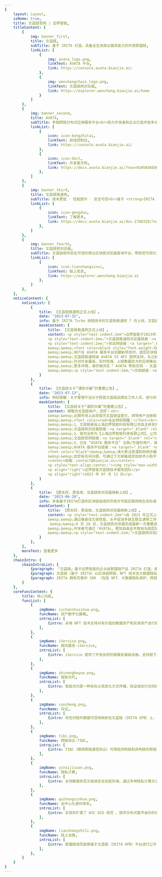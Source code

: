 ```yaml
---
{
    layout: Layout,
    isHome: true,
    title: 文昌链官网 | 边界智能,
    titleContent: [
        {
            img: banner_first,
            title: 文昌链,
            subTitle: 基于 IRITA 打造，具备全生态商业服务能力的开放联盟链,
            linkList: [
                {
                    img: avata_logo.png,
                    linkText: AVATA 平台,
                    link: https://console.avata.bianjie.ai/
                },
                {
                    img: wenchangchain_logo.png,
                    linkText: 文昌链网浏览器,
                    link: https://explorer.wenchang.bianjie.ai/home
                }
            ]
        },
        {
            img: banner_second,
            title: AVATA,
            subTitle: 多链跨链分布式应用服务平台<br>助力开发者和企业打造开放多元的分布式商业形态,
            linkList: [
                {
                    icon: icon-kongzhitai,
                    linkText: 前往控制台,
                    link: https://console.avata.bianjie.ai/
                },
                {
                    icon: icon-doct,
                    linkText: 开发者文档,
                    link: https://docs.avata.bianjie.ai/?nav=01H5AGKE8G618YTW6NMEND4NX5
                },
            ]
        },
        {
            img: banner_third,
            title: 文昌链极速网,
            subTitle: 成本更低 · 性能提升 · 安全可信<br>基于 <strong>IRITA Turbo</strong> 打造，兼顾性能与安全的极速上链体验,
            linkList: [
                {
                    icon: icon-gengduo,
                    linkText: 了解更多,
                    link: https://docs.avata.bianjie.ai/doc-2788320/?nav=3
                },
            ]
        },
        {
            img: banner_fourth,
            title: 文昌链网浏览器,
            subTitle: 文昌链提供安全可信的商业区块链浏览器查询平台，帮助您可视化监控链上数据流动及状态，交易记录可信追溯,
            linkList: [
                {
                    icon: icon-lianshangxinxi,
                    linkText: 链上信息,
                    link: https://explorer.wenchang.bianjie.ai
                },
            ]
        },
    ],
    noticeContent: {
        noticeList: [
            {
                title: 【文昌链极速网正式上线】,
                date: "2023-07-31",
                info: 基于 IRITA Turbo 侧链技术的文昌链极速网 7 月上线，文昌链在实现「永不卡链」和「显著降低用链成本」的目标上再次取得重大进展,
                maskContent: {
                    title: 【文昌链极速网正式上线】,
                    content: <p style="text-indent:2em">边界智能于2023年7月正式正式发布基于 IRITA Turbo 的文昌链极速网，标志着文昌链在实现「永不卡链」和「显著降低用链成本」的目标上再次取得新的重大进展！区块链应用开发者可以通过多链/跨链分布式应用服务平台 AVATA 接入文昌链极速网，使用过程中除了将获得更快的上链体验，用链成本更可大幅降低 20%-90%。</p>
                    <p style="text-indent:2em;">文昌链极速网浏览器链接：<a target="_blank" rel="noopener noreferrer" href="https://wenchang.turboscan.bianjie.ai">https://wenchang.turboscan.bianjie.ai</a></p>
                    <p style="text-indent:2em;">测试网链接：<a target="_blank" rel="noopener noreferrer" href="https://testnet.turboscan.bianjie.ai">https://testnet.turboscan.bianjie.ai</a></p>
                    &emsp;&emsp;<font color=black style="font-weight:600;">文昌链极速网接入方式：</font><br>
                    &emsp;&emsp;用户在 AVATA 服务平台创建新项目时，底层区块链可选择「文昌链极速网」选项。<br>
                    &emsp;&emsp;文昌链极速网由 AVATA V3 API 提供支持，与之前的 API 版本兼容，接入方式也一致。<br>
                    &emsp;&emsp;针对并发量高、实时性强、上链数量巨大的应用推出专属极速网，上链费用根据所采购的套餐按月封顶，比常规上链费用可降低达90%。感兴趣的应用方请通过文昌链官网（<a target="_blank" rel="noopener noreferrer" href="https://wenchang.bianjie.ai/">https://wenchang.bianjie.ai/</a>）联系我们咨询专属极速网方案。<br>
                    &emsp;&emsp;更多详情，请仔细浏览「 AVATA 帮助文档 - 文昌链极速网服务」了解详细说明。
                    &emsp;&emsp;<p style="text-indent:2em;">文档链接：<a target="_blank" rel="noopener noreferrer" href="https://docs.avata.bianjie.ai/doc-2788320/">https://docs.avata.bianjie.ai/doc-2788320/</a></p>
                }
            },
            {
                title: 【文昌链关于“谨防诈骗”的重要公告】,
                date: "2023-07-13",
                info: 特别提醒：关于警惕不法分子假冒文昌链品牌及工作人员，进行非法诈骗的重要公告。,
                maskContent: {
                    title: 【文昌链关于“谨防诈骗”的重要公告】,
                    content: 尊敬的文昌链用户，您好！<br>
                    &emsp;&emsp;近期市场上出现冒充文昌链运营方，诱导用户注册和使用文昌链服务的现象。<br>
                    &emsp;&emsp;<font color=red>在此特别提醒：</font><br>
                    &emsp;&emsp;1、文昌链是由上海边界智能科技有限公司自主研发并独立运营的开放联盟链，与其他企业无任何授权经营、区域代理、品牌许可等特定联系。我公司对其他自行开发、改造或销售的产品的权属、合规、技术支持及售后服务等均不负任何保证责任，并保留对相关侵权行为追究法律责任的权利。在此，提醒广大用户在使用及购买有关产品的过程中谨慎识别。<br>
                    &emsp;&emsp;文昌链网浏览器链接：<a target="_blank" rel="noopener noreferrer" href="https://explorer.wenchang.bianjie.ai/">https://explorer.wenchang.bianjie.ai/</a><br>
                    &emsp;&emsp;2、我司全称为【上海边界智能科技有限公司】，公司业务往来统一使用对公账户，不使用任何私人账户。通过 AVATA 接入文昌链或购买增值服务，均不涉及保证金支付。请通过文昌链官网公开文档获取相关介绍，充值转账时以「AVATA 服务平台」展示的对公收款账户信息为准。<br>
                    &emsp;&emsp;文昌链官网链接：<a target="_blank" rel="noopener noreferrer" href="https://wenchang.bianjie.ai/">https://wenchang.bianjie.ai/</a><br>
                    &emsp;&emsp;3、已在 “AVATA 服务平台” 注册/充值的用户，请妥善保管登录账号及密码，切勿轻易泄露给他人。<br>
                    &emsp;&emsp;AVATA 服务平台链接：<a target="_blank" rel="noopener noreferrer" href="https://console.avata.bianjie.ai/">https://console.avata.bianjie.ai/</a><br>
                    <font color="black">&emsp;&emsp;请大家注意谨防网络诈骗，保护自身财产的安全。对于假冒文昌链品牌和产品以及本公司、本公司工作人员进行诈骗或其他非法活动的单位或个人，本公司将依法追究其法律责任。</font><br>
                    &emsp;&emsp;如您有任何问题，可通过下方邮箱或添加技术小助手微信与我们联系。<br>
                    <center>邮箱：contact@bianjie.ai</center>
                    <p style="text-align:center;"><img style="max-width:140px;" alt="img" src="https://www.bianjie.ai/resources/WenChangChain/wenchang-HOME-image/Notices/wccsupport.png"/></p>
                    <p align="right">边界智能文昌链技术服务团队</p>
                    <p align="right">2023 年 07 月 13 日</p>
                }   
            },
            {
                title: 【更友好、更高效，文昌链网浏览器焕新上线】,
                date: "2023-06-29",
                info: 多条基于IRITA打造的区块链组成的开放许可链互联网络生态形成了文昌链网，其官方门户——文昌链网浏览器也焕新上线。,
                maskContent: {
                    title: 【更友好、更高效，文昌链网浏览器焕新上线】,
                    content: <p style="text-indent:2em">自 2021 年正式上线、2022 年开启多链运营模式以来，文昌链生态坚持开放合规发展的原则，专注于支持打造高效合作及公平有序的 Web3 应用生态。随着文昌链多链生态的蓬勃发展，单日交易量屡创新高，边界智能不断推进文昌链多链生态的优化更新，持续高效地支持广大开放许可链用户日益增长的用链需求，进一步提升文昌链整体服务能力。<p>
                    &emsp;&emsp;通过垂直优化链性能、水平促进多链互联互通等工作，多条基于 IRITA 打造的区块链组成的开放许可链互联网络生态形成了文昌链网，其官方门户——文昌链网浏览器也于近日正式更新上线。区块链浏览器是区块链这一信任机器的链上数据可视化窗口，是每一个链用户访问区块链可信账本时必不可少的工具。文昌链网浏览器提供了及时、便捷的链上信息入口，可以帮助用户快速、准确地获取所需要的信息，包括区块链网络的运行情况、DID、智能合约等服务及相应链账户地址的数字资产、交易区块等信息；并提供多链查询入口，可以帮助用户指定链查询具体的地址、交易哈希和区块高度。<br>
                     &emsp;&emsp;6 月 28 日，文昌链网浏览器完成最新一次重要迭代。优化后的文昌链网浏览器除了支持文昌链的多个平行链（天和、天舟及神舟）的浏览器入口，还链通了基于 IRITA 打造的大唐链、酒链、天一链等多条生态链浏览器，商业化应用场景更加丰富，呈现了繁荣多元的文昌链多链生态。新版文昌链网浏览器支持图表视图和数据视图两种数据展现模式。其中，新增的图表视图通过对数据的可视化展现，清晰地显示了各个平行链最近一个月内的交易趋势和每日交易数据，能够让用户在浏览时轻松获取最真实、最详尽的数据，为用户提供了直观的数据解读工具和功能，帮助用户更好地理解和利用数据，极大地提升了用户体验。同时围绕图表还提供了数据详情的钻取入口，允许用户围绕相应的平行链进行进一步围绕资产及交易详情信息的获取。<br>
                    &emsp;&emsp;开发者可通过「AVATA」，更加自由且开放地与底层区块链系统进行交互，一键式对接，将更多精力用于关注自身业务需求的实现，而无需过多关注区块链底层系统的运行逻辑与交互规则。
                    &emsp;&emsp;<p style="text-indent:2em;">文昌链网浏览器：<a target="_blank" rel="noopener noreferrer" href="https://explorer.wenchang.bianjie.ai/">https://explorer.wenchang.bianjie.ai/</a></p>
                }
            },
        ],
        moreText: 查看更多
    },
    chainIntro: {
        chainIntroList: [
            {paragraph: 「文昌链」基于边界智能的企业级联盟链产品 IRITA 打造，是具备全生态商业服务能力的开放联盟链。},
            {paragraph: 文昌链（基于 IRITA）以区块链跨链、NFT 技术及大数据隐私保护技术为核心，安全可控、符合国密标准，支持下一代分布式商业系统。目前已有识蛛可信身份服务、魔卡 NFT 管理平台、电子证照系统、一体化数字艺术品登记服务平台、建党百年送祝福微信小程序等多种行业应用在文昌链上线运营。},
            {paragraph: IRITA 拥有完善的 SDK （包括 NFT、大数据隐私保护、跨链服务调用等模块）及运维工具支持，在性能、安全可靠性、认证及权限、可维护性、可扩展性和运维监控等多方面都满足企业级应用需求，为实体经济提供基于区块链信任机器的价值赋能。},
        ]
    },
    coreFuncContent: {
        title: 核心功能,
        funcList: [
            {
                imgName: zichanshuzihua.png,
                funcName: 资产数字化建模,
                introList: [
                    {intro: 采用 NFT 技术支持对有价值的数据资产和实体资产进行链上数字化建模，形成区块链上数字化资产并支持可信流转与交换，能很好支持分布式商业系统及元宇宙应用围绕资产的可信业务流程实现。}
                ],
            },
            {
                imgName: iService.png,
                funcName: 面向服务-iService,
                introList: [
                    {intro: iService 提供了开发友好的微服务基础设施。支持链下服务从定义、绑定（服务提供方注册）、调用到治理的全生命周期管理。iService 可以非常方便地支持对传统商业系统的集成，实现多方协作，链上链下业务流高效集成。}
                ],
            },
            {
                imgName: zhinengheyue.png,
                funcName: 智能合约,
                introList: [
                    {intro: 智能合约是一种旨在以信息化方式传播、验证或执行合同的计算机协议，是对区块链功能的一种可定制化的扩展。文昌链目前支持基于 EVM 智能合约的 Solidity 语言。}
                ],
            },
            {
                imgName: cunzheng.png,
                funcName: 存证,
                introList: [
                    {intro: 将任何链外数据可信地映射在文昌链（IRITA OPB）上，作为对原始数据的证明。其可信性是通过密码学算法与区块链的安全性来保证的。}
                ],
            },
            {
                imgName: tibc.png,
                funcName: 跨链协议-TIBC,
                introList: [
                    {intro: TIBC（精简跨链通信协议）可降低同构链和异构链的跨链对接复杂度，更易于跨链能力的扩展，以支持跨链 NFT、跨链智能合约、跨链服务等应用的跨链互操作。}
                ],
            },
            {
                imgName: yinsijisuan.png,
                funcName: 隐私计算,
                introList: [
                    {intro: 支持数据多层次高效安全加密存储，通过多种隐私计算方法，保护各方数据所有权和隐私，支持多方协作时原始数据不出门 ，实现数据可用不可见的价值流通}
                ],
            },
            {
                imgName: quzhongxinhua.png,
                funcName: 去中心化身份体系,
                introList: [
                    {intro: 实现并扩展了 W3C DID 规范 ，提供分布式数字身份的创建、更新、查询、验证和管理等一整套功能，实现更规范化地管理和保护实体数据隐私及授权，同时保证信息流转的真实性和效率。}
                ],
            },
            {
                imgName: lianshangzhili.png,
                funcName: 链上治理,
                introList: [
                    {intro: 联盟链成员能够基于文昌链（IRITA OPB）平台进行公平、透明以及可追溯的可信交互与业务协作，共同参与链上治理。}
                ],
            },
        ]
    }
}
---
```

